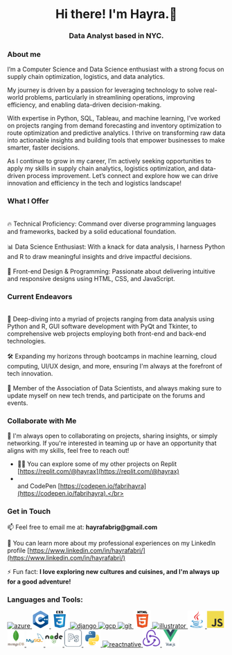 <h1 align="center">Hi there! I'm Hayra.👋</h1>
<h3 align="center">Data Analyst based in NYC. </h3>

<h3>About me</h3>
I’m a Computer Science and Data Science enthusiast with a strong focus on supply chain optimization, logistics, and data analytics.
<p>My journey is driven by a passion for leveraging technology to solve real-world problems, particularly in streamlining operations, improving efficiency, and enabling data-driven decision-making.</p>
<p>With expertise in Python, SQL, Tableau, and machine learning, I’ve worked on projects ranging from demand forecasting and inventory optimization to route optimization and predictive analytics. I thrive on transforming raw data into actionable insights and building tools that empower businesses to make smarter, faster decisions.</p>
<p>As I continue to grow in my career, I’m actively seeking opportunities to apply my skills in supply chain analytics, logistics optimization, and data-driven process improvement. Let’s connect and explore how we can drive innovation and efficiency in the tech and logistics landscape!</p>

<h3>What I Offer</h3>
<br>🔥 Technical Proficiency: Command over diverse programming languages and frameworks, backed by a solid educational foundation.</br>
<br>📊 Data Science Enthusiast: With a knack for data analysis, I harness Python and R to draw meaningful insights and drive impactful decisions.</br>
<br>🎨 Front-end Design & Programming: Passionate about delivering intuitive and responsive designs using HTML, CSS, and JavaScript.</br>

<h3>Current Endeavors</h3>
<br>🚀 Deep-diving into a myriad of projects ranging from data analysis using Python and R, GUI software development with PyQt and Tkinter, to comprehensive web projects employing both front-end and back-end technologies.</br>
<br>🛠️ Expanding my horizons through bootcamps in machine learning, cloud computing, UI/UX design, and more, ensuring I'm always at the forefront of tech innovation.</br>
<br>🌱 Member of the Association of Data Scientists, and always making sure to update myself on new tech trends, and participate on the forums and events. </br>


<h3>Collaborate with Me</h3>
👯 I'm always open to collaborating on projects, sharing insights, or simply networking. If you're interested in teaming up or have an opportunity that aligns with my skills, feel free to reach out!

- 👨‍💻 You can explore some of my other projects on Replit [https://replit.com/@hayrax](https://replit.com/@hayrax)
- <br>and CodePen [https://codepen.io/fabrihayra](https://codepen.io/fabrihayra).</br>

<h3>Get in Touch</h3>
📫 Feel free to email me at: <b> hayrafabrig@gmail.com </b>



📄 You can learn more about my professional experiences on my LinkedIn profile [https://www.linkedin.com/in/hayrafabri/](https://www.linkedin.com/in/hayrafabri/)

⚡ Fun fact: <b> I love exploring new cultures and cuisines, and I'm always up for a good adventure!</b>


<h3 align="left">Languages and Tools:</h3>
<p align="left"> <a href="https://azure.microsoft.com/en-in/" target="_blank" rel="noreferrer"> <img src="https://www.vectorlogo.zone/logos/microsoft_azure/microsoft_azure-icon.svg" alt="azure" width="40" height="40"/> </a> <a href="https://www.w3schools.com/cpp/" target="_blank" rel="noreferrer"> <img src="https://raw.githubusercontent.com/devicons/devicon/master/icons/cplusplus/cplusplus-original.svg" alt="cplusplus" width="40" height="40"/> </a> <a href="https://www.w3schools.com/css/" target="_blank" rel="noreferrer"> <img src="https://raw.githubusercontent.com/devicons/devicon/master/icons/css3/css3-original-wordmark.svg" alt="css3" width="40" height="40"/> </a> <a href="https://www.djangoproject.com/" target="_blank" rel="noreferrer"> <img src="https://cdn.worldvectorlogo.com/logos/django.svg" alt="django" width="40" height="40"/> </a> <a href="https://cloud.google.com" target="_blank" rel="noreferrer"> <img src="https://www.vectorlogo.zone/logos/google_cloud/google_cloud-icon.svg" alt="gcp" width="40" height="40"/> </a> <a href="https://git-scm.com/" target="_blank" rel="noreferrer"> <img src="https://www.vectorlogo.zone/logos/git-scm/git-scm-icon.svg" alt="git" width="40" height="40"/> </a> <a href="https://www.w3.org/html/" target="_blank" rel="noreferrer"> <img src="https://raw.githubusercontent.com/devicons/devicon/master/icons/html5/html5-original-wordmark.svg" alt="html5" width="40" height="40"/> </a> <a href="https://www.adobe.com/in/products/illustrator.html" target="_blank" rel="noreferrer"> <img src="https://www.vectorlogo.zone/logos/adobe_illustrator/adobe_illustrator-icon.svg" alt="illustrator" width="40" height="40"/> </a> <a href="https://www.java.com" target="_blank" rel="noreferrer"> <img src="https://raw.githubusercontent.com/devicons/devicon/master/icons/java/java-original.svg" alt="java" width="40" height="40"/> </a> <a href="https://developer.mozilla.org/en-US/docs/Web/JavaScript" target="_blank" rel="noreferrer"> <img src="https://raw.githubusercontent.com/devicons/devicon/master/icons/javascript/javascript-original.svg" alt="javascript" width="40" height="40"/> </a> <a href="https://www.mongodb.com/" target="_blank" rel="noreferrer"> <img src="https://raw.githubusercontent.com/devicons/devicon/master/icons/mongodb/mongodb-original-wordmark.svg" alt="mongodb" width="40" height="40"/> </a> <a href="https://www.mysql.com/" target="_blank" rel="noreferrer"> <img src="https://raw.githubusercontent.com/devicons/devicon/master/icons/mysql/mysql-original-wordmark.svg" alt="mysql" width="40" height="40"/> </a> <a href="https://nodejs.org" target="_blank" rel="noreferrer"> <img src="https://raw.githubusercontent.com/devicons/devicon/master/icons/nodejs/nodejs-original-wordmark.svg" alt="nodejs" width="40" height="40"/> </a> <a href="https://www.photoshop.com/en" target="_blank" rel="noreferrer"> <img src="https://raw.githubusercontent.com/devicons/devicon/master/icons/photoshop/photoshop-line.svg" alt="photoshop" width="40" height="40"/> </a> <a href="https://www.python.org" target="_blank" rel="noreferrer"> <img src="https://raw.githubusercontent.com/devicons/devicon/master/icons/python/python-original.svg" alt="python" width="40" height="40"/> </a> <a href="https://reactnative.dev/" target="_blank" rel="noreferrer"> <img src="https://reactnative.dev/img/header_logo.svg" alt="reactnative" width="40" height="40"/> </a> <a href="https://redux.js.org" target="_blank" rel="noreferrer"> <img src="https://raw.githubusercontent.com/devicons/devicon/master/icons/redux/redux-original.svg" alt="redux" width="40" height="40"/> </a> <a href="https://vuejs.org/" target="_blank" rel="noreferrer"> <img src="https://raw.githubusercontent.com/devicons/devicon/master/icons/vuejs/vuejs-original-wordmark.svg" alt="vuejs" width="40" height="40"/> </a> </p>
